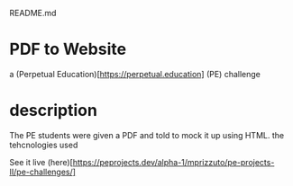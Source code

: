 README.md

# PDF to Website
a (Perpetual Education)[https://perpetual.education] (PE) challenge

# description
The PE students were given a PDF and told to mock it up using HTML. the tehcnologies used

See it live (here)[https://peprojects.dev/alpha-1/mprizzuto/pe-projects-II/pe-challenges/]
